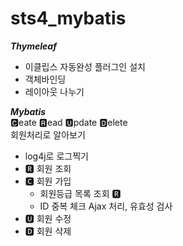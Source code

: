 # sts4_mybatis   

***Thymeleaf***   
- 이클립스 자동완성 플러그인 설치
- 객체바인딩
- 레이아웃 나누기

***Mybatis***   
🅲eate 🆁ead 🆄pdate 🅳elete   
회원처리로 알아보기
- log4j로 로그찍기
- 🆁 회원 조회
- 🅲 회원 가입
  - 회원등급 목록 조회 🆁
  - ID 중복 체크 Ajax 처리, 유효성 검사  
- 🆄 회원 수정
- 🅳 회원 삭제
